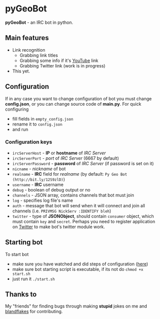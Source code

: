 pyGeoBot
========

**pyGeoBot** - an IRC bot in python.

Main features
--------------

* Link recognition
  - Grabbing link titles
  - Grabbing some info if it's [YouTube](http://www.youtube.com) link
  - Grabbing Twitter link (work is in progress)
* This yet.

Configuration
-------------

If in any case you want to change configuration of bot you must change **config.json**, or you can change source code of **main.py**. 
For quick configuring 
- fill fields in `empty_config.json`
- rename it to `config.json`
- and run 

### Configuration keys
- `ircServerHost` - **IP** or **hostname** of *IRC Server*
- `ircServerPort` - *port* of *IRC Server* (6667 by default)
- `ircServerPassword` - **password** of *IRC Server* (if password is set on it)
- `nicname` - *nickname* of bot
- `realname` - **IRC** field for *realname* (by default: `Py Geo Bot (http://bit.ly/12S9zlD)`)
- `username` - **IRC** username
- `debug` - boolean of debug output or no
- `channels` - JSON array, contains channels that bot must join
- `log` - specifies log file's name
- `auth` - message that bot will send when it will connect and join all channels (i.e. `PRIVMSG NickServ :IDENTIFY bleh`)
- `twitter` - type of **JSONObject**, should contain `consumer` object, which must contain `key` and `secret`. Perhaps you need to register application on [Twitter](https://dev.twitter.com/apps) to make bot's twitter module work.

Starting bot
------------
To start bot
- make sure you have watched and did steps of configuration ([here](https://github.com/geohhot/PyGeoBot#configuration-keys))
- make sure bot starting script is executable, if its not do `chmod +x start.sh`
- just run it `./start.sh`

Thanks to
---------

My "friends" for finding bugs through making **stupid** jokes on me and [blandflakes](blandflakes) for contributing.